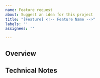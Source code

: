 ```yaml
---
name: Feature request
about: Suggest an idea for this project
title: "[Feature] <!-- Feature Name -->"
labels: ''
assignees: ''

---
```


## Overview
<!-- Add description of the task -->
<!-- Add screenshots related to the task -->

## Technical Notes
<!-- Add details to relevant implementation that you think might be helpful -->
<!-- Add links to documentation -->
